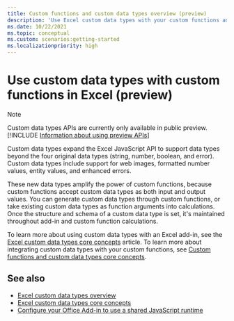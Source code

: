 ```yaml
---
title: Custom functions and custom data types overview (preview)
description: 'Use Excel custom data types with your custom functions and Office Add-ins.'
ms.date: 10/22/2021
ms.topic: conceptual
ms.custom: scenarios:getting-started
ms.localizationpriority: high
---
```


# Use custom data types with custom functions in Excel (preview)

> [!NOTE]
> Custom data types APIs are currently only available in public preview. [!INCLUDE [Information about using preview APIs](../includes/using-excel-preview-apis.md)]
> 

Custom data types expand the Excel JavaScript API to support data types beyond the four original data types (string, number, boolean, and error). Custom data types include support for web images, formatted number values, entity values, and enhanced errors.

These new data types amplify the power of custom functions, because custom functions accept custom data types as both input and output values. You can generate custom data types through custom functions, or take existing custom data types as function arguments into calculations. Once the structure and schema of a custom data type is set, it's maintained throughout add-in and custom function calculations.

To learn more about using custom data types with an Excel add-in, see the [Excel custom data types core concepts](/excel-data-types-concepts.md) article. To learn more about integrating custom data types with your custom functions, see [Custom functions and custom data types core concepts]().

## See also

* [Excel custom data types overview](/excel-data-types-overview.md)
* [Excel custom data types core concepts](/excel-data-types-concepts.md)
* [Configure your Office Add-in to use a shared JavaScript runtime](../develop/configure-your-add-in-to-use-a-shared-runtime.md)
